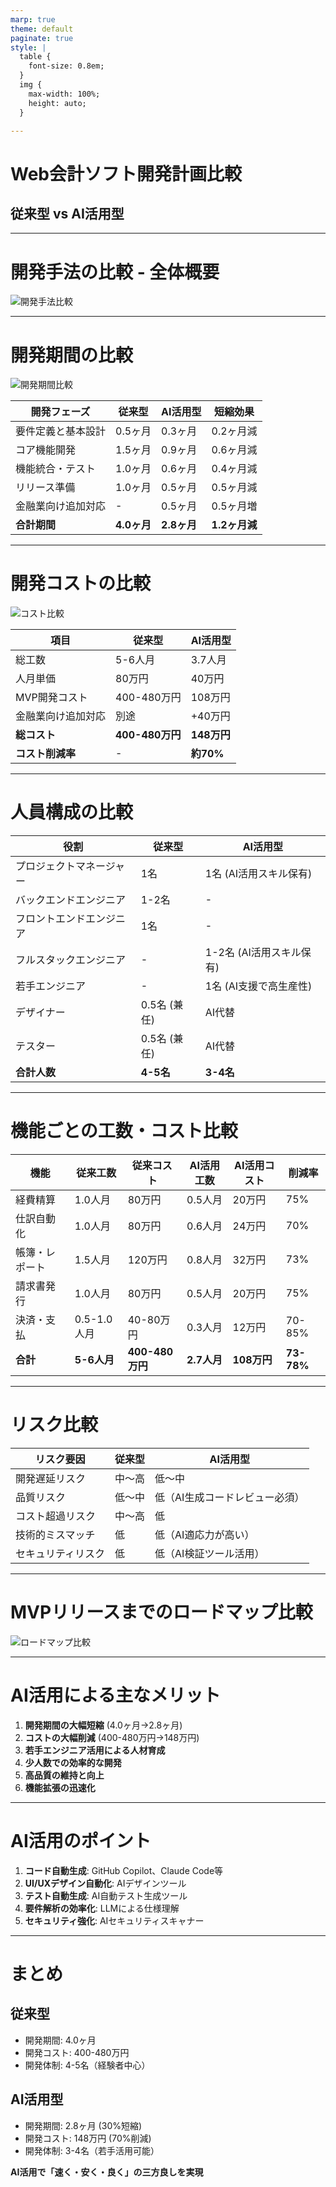 ```yaml
---
marp: true
theme: default
paginate: true
style: |
  table {
    font-size: 0.8em;
  }
  img {
    max-width: 100%;
    height: auto;
  }

---
```


# Web会計ソフト開発計画比較
## 従来型 vs AI活用型

---

# 開発手法の比較 - 全体概要

![開発手法比較](https://via.placeholder.com/600x300?text=開発手法比較:従来型vsAI活用型)

---

# 開発期間の比較

![開発期間比較](https://via.placeholder.com/600x300?text=開発期間:従来型4ヶ月vsAI活用型2.8ヶ月(約30%短縮))

| 開発フェーズ          | 従来型     | AI活用型   | 短縮効果     |
|-----------------|------------|-----------|------------|
| 要件定義と基本設計 | 0.5ヶ月     | 0.3ヶ月     | 0.2ヶ月減     |
| コア機能開発        | 1.5ヶ月     | 0.9ヶ月     | 0.6ヶ月減     |
| 機能統合・テスト      | 1.0ヶ月     | 0.6ヶ月     | 0.4ヶ月減     |
| リリース準備          | 1.0ヶ月     | 0.5ヶ月     | 0.5ヶ月減     |
| 金融業向け追加対応 | -          | 0.5ヶ月     | 0.5ヶ月増     |
| **合計期間**      | **4.0ヶ月** | **2.8ヶ月** | **1.2ヶ月減** |

---

# 開発コストの比較

![コスト比較](https://via.placeholder.com/600x300?text=コスト:従来型400-480万円vsAI活用型148万円(約70%削減))

| 項目              | 従来型          | AI活用型    |
|------------------|-----------------|------------|
| 総工数            | 5-6人月         | 3.7人月     |
| 人月単価          | 80万円          | 40万円      |
| MVP開発コスト        | 400-480万円     | 108万円     |
| 金融業向け追加対応 | 別途            | +40万円     |
| **総コスト**         | **400-480万円** | **148万円** |
| **コスト削減率**     | -               | **約70%**   |

---

# 人員構成の比較

| 役割         | 従来型       | AI活用型              |
|--------------|--------------|-----------------------|
| プロジェクトマネージャー | 1名          | 1名 (AI活用スキル保有)   |
| バックエンドエンジニア  | 1-2名        | -                     |
| フロントエンドエンジニア | 1名          | -                     |
| フルスタックエンジニア  | -            | 1-2名 (AI活用スキル保有) |
| 若手エンジニア    | -            | 1名 (AI支援で高生産性) |
| デザイナー        | 0.5名 (兼任) | AI代替                |
| テスター         | 0.5名 (兼任) | AI代替                |
| **合計人数** | **4-5名**    | **3-4名**             |

---

# 機能ごとの工数・コスト比較

| 機能       | 従来工数    | 従来コスト         | AI活用工数  | AI活用コスト   | 削減率     |
|----------|-----------|---------------|-----------|-----------|------------|
| 経費精算   | 1.0人月     | 80万円          | 0.5人月     | 20万円      | 75%        |
| 仕訳自動化 | 1.0人月     | 80万円          | 0.6人月     | 24万円      | 70%        |
| 帳簿・レポート  | 1.5人月     | 120万円         | 0.8人月     | 32万円      | 73%        |
| 請求書発行 | 1.0人月     | 80万円          | 0.5人月     | 20万円      | 75%        |
| 決済・支払  | 0.5-1.0人月 | 40-80万円       | 0.3人月     | 12万円      | 70-85%     |
| **合計**   | **5-6人月** | **400-480万円** | **2.7人月** | **108万円** | **73-78%** |

---

# リスク比較

| リスク要因     | 従来型 | AI活用型              |
|-------------|-------|----------------------|
| 開発遅延リスク | 中〜高  | 低〜中                 |
| 品質リスク     | 低〜中  | 低（AI生成コードレビュー必須） |
| コスト超過リスク  | 中〜高  | 低                    |
| 技術的ミスマッチ | 低     | 低（AI適応力が高い）      |
| セキュリティリスク   | 低     | 低（AI検証ツール活用）     |

---

# MVPリリースまでのロードマップ比較

![ロードマップ比較](https://via.placeholder.com/600x300?text=MVPリリースまでのロードマップ比較)

---

# AI活用による主なメリット

1. **開発期間の大幅短縮** (4.0ヶ月→2.8ヶ月)
2. **コストの大幅削減** (400-480万円→148万円)
3. **若手エンジニア活用による人材育成**
4. **少人数での効率的な開発**
5. **高品質の維持と向上**
6. **機能拡張の迅速化**

---

# AI活用のポイント

1. **コード自動生成**: GitHub Copilot、Claude Code等
2. **UI/UXデザイン自動化**: AIデザインツール
3. **テスト自動生成**: AI自動テスト生成ツール
4. **要件解析の効率化**: LLMによる仕様理解
5. **セキュリティ強化**: AIセキュリティスキャナー

---

# まとめ

## 従来型
- 開発期間: 4.0ヶ月
- 開発コスト: 400-480万円
- 開発体制: 4-5名（経験者中心）

## AI活用型
- 開発期間: 2.8ヶ月 (30%短縮)
- 開発コスト: 148万円 (70%削減)
- 開発体制: 3-4名（若手活用可能）

**AI活用で「速く・安く・良く」の三方良しを実現**